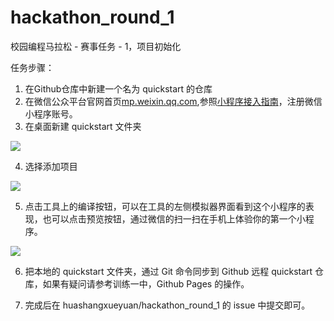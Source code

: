 # hackathon_round_1
校园编程马拉松 - 赛事任务 - 1，项目初始化

任务步骤：

1. 在Github仓库中新建一个名为 quickstart 的仓库
2. 在微信公众平台官网首页[mp.weixin.qq.com](https://mp.weixin.qq.com/),参照[小程序接入指南](https://developers.weixin.qq.com/miniprogram/introduction/)，注册微信小程序账号。
3. 在桌面新建 quickstart 文件夹

![](https://q2.cdn.prodegree.com/aitschool/2018/1029/zg8gvnIkauSWbR8cAVWmYfbwvp7UxSkhznLZKZOg.png)

4. 选择添加项目

![](https://q2.cdn.prodegree.com/aitschool/2018/1029/OsJwZz7OXeGDHbd8mJHWZJNm1u4Ahy0bmvnPAIr1.png)

5. 点击工具上的编译按钮，可以在工具的左侧模拟器界面看到这个小程序的表现，也可以点击预览按钮，通过微信的扫一扫在手机上体验你的第一个小程序。

![](https://q2.cdn.prodegree.com/aitschool/2018/1029/gFLF2lpoogqZA2MEzrSDEnyA8qAfbUZJK4ZPiwe5.png)

6. 把本地的 quickstart 文件夹，通过 Git 命令同步到 Github 远程 quickstart 仓库，如果有疑问请参考训练一中，Github Pages 的操作。

7. 完成后在 huashangxueyuan/hackathon_round_1 的 issue 中提交即可。
